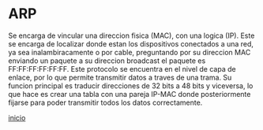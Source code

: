 # ARP

Se encarga de vincular una direccion fisica (MAC), con una logica (IP). Este se encarga de localizar donde estan los dispositivos conectados a una red, ya sea inalambiracamente o por cable, preguntando por su direccion MAC enviando un paquete a su direccion broadcast el paquete es FF:FF:FF:FF:FF:FF. Este protocolo se encuentra en el nivel de capa de enlace, por lo que permite transmitir datos a traves de una trama. Su funcion principal es traducir direcciones de 32 bits a 48 bits y viceversa, lo que hace es crear una tabla con una pareja IP-MAC donde posteriormente fijarse para poder transmitir todos los datos correctamente.

[inicio](../README.md)
